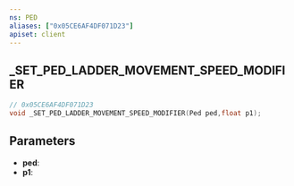```yaml
---
ns: PED
aliases: ["0x05CE6AF4DF071D23"]
apiset: client
---
```

## _SET_PED_LADDER_MOVEMENT_SPEED_MODIFIER

```c
// 0x05CE6AF4DF071D23
void _SET_PED_LADDER_MOVEMENT_SPEED_MODIFIER(Ped ped,float p1);
```


## Parameters
* **ped**:
* **p1**:



